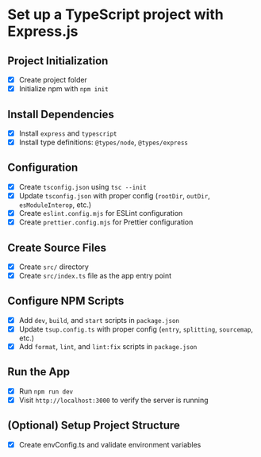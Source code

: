 # Set up a TypeScript project with Express.js

## Project Initialization

- [x] Create project folder
- [x] Initialize npm with `npm init`

## Install Dependencies

- [x] Install `express` and `typescript`
- [x] Install type definitions: `@types/node`, `@types/express`

## Configuration

- [x] Create `tsconfig.json` using `tsc --init`
- [x] Update `tsconfig.json` with proper config (`rootDir`, `outDir`, `esModuleInterop`, etc.)
- [x] Create `eslint.config.mjs` for ESLint configuration
- [x] Create `prettier.config.mjs` for Prettier configuration

## Create Source Files

- [x] Create `src/` directory
- [x] Create `src/index.ts` file as the app entry point

## Configure NPM Scripts

- [x] Add `dev`, `build`, and `start` scripts in `package.json`
- [x] Update `tsup.config.ts` with proper config (`entry`, `splitting`, `sourcemap`, etc.)
- [x] Add `format`, `lint`, and `lint:fix` scripts in `package.json`

## Run the App

- [x] Run `npm run dev`
- [x] Visit `http://localhost:3000` to verify the server is running

## (Optional) Setup Project Structure

- [x] Create envConfig.ts and validate environment variables
